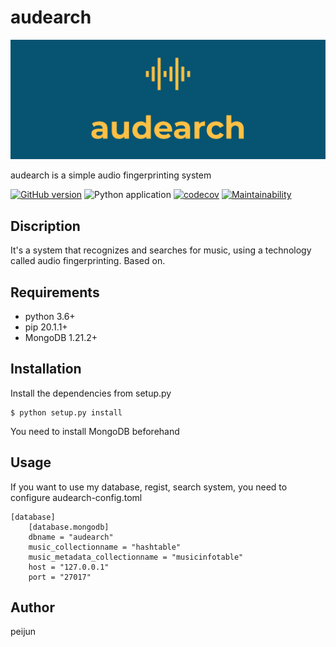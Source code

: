 # audearch

![header](https://raw.githubusercontent.com/audearch/branding/main/images/header.png)

audearch is a simple audio fingerprinting system

[![GitHub version](https://badge.fury.io/gh/peijun%2Fauderch.svg)](https://badge.fury.io/gh/peijun%2Fauderch)
![Python application](https://github.com/audearch/audearch/workflows/Python%20application/badge.svg?branch=master)
[![codecov](https://codecov.io/gh/audearch/audearch/branch/master/graph/badge.svg)](https://codecov.io/gh/audearch/audearch)
[![Maintainability](https://api.codeclimate.com/v1/badges/3a68a57d0d25eedcb465/maintainability)](https://codeclimate.com/github/audearch/audearch/maintainability)

## Discription

It's a system that recognizes and searches for music, using a technology called audio fingerprinting. Based on.

## Requirements

- python 3.6+
- pip 20.1.1+
- MongoDB 1.21.2+

## Installation

Install the dependencies from setup.py

```
$ python setup.py install
```

You need to install MongoDB beforehand

## Usage

If you want to use my database, regist, search system, you need to configure audearch-config.toml

```
[database]
    [database.mongodb]
    dbname = "audearch"
    music_collectionname = "hashtable"
    music_metadata_collectionname = "musicinfotable"
    host = "127.0.0.1"
    port = "27017"
```


## Author

peijun
